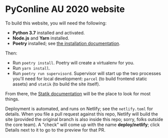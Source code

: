 # PyConline AU 2020 website

To build this website, you will need the following:

- **Python 3.7** installed and activated.
- **Node.js** and **Yarn** installed.
- **Poetry** installed; see [the installation documentation](https://python-poetry.org/docs/#installation).

Then:

- Run `poetry install`. Poetry will create a virtualenv for you.
- Run `yarn install`.
- Run `poetry run supervisord`. Supervisor will start up the two processes you'll need for local development: `parcel` (to build frontend static assets) and `statik` (to build the site itself).

From there, the [Statik documentation](https://github.com/thanethomson/statik/wiki) will be the place to look for most things.

Deployment is automated, and runs on Netlify; see the `netlify.toml` for details. When you file a pull request against this repo, Netlify will build the site (provided the original branch is also inside this repo; sorry, folks outside the core team). A "check" will come up with the name **deploy/netlify**; click Details next to it to go to the preview for that PR.
